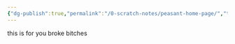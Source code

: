 ```yaml
---
{"dg-publish":true,"permalink":"/0-scratch-notes/peasant-home-page/","tags":["gardenEntry"]}
---
```



this is for you broke bitches